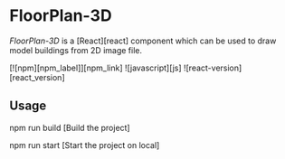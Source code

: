 # FloorPlan-3D

_FloorPlan-3D_ is a [React][react] component which can be used to draw model buildings from 2D image file.

[![npm][npm_label]][npm_link]
![javascript][js]
![react-version][react_version]

## Usage

npm run build [Build the project]

npm run start [Start the project on local]
